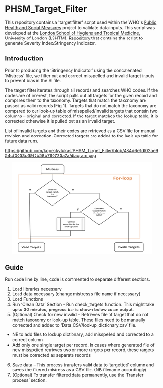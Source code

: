 # PHSM_Target_Filter
This repository contains a 'target filter' script used within the WHO's [Public Health and Social Measures](https://phsm.euro.who.int) project to validate data inputs. This script was developed at the [London School of Hygiene and Tropical Medicine](https://www.lshtm.ac.uk), University of London (LSHTM).
[Repository](https://github.com/lshtm-gis/WHO-PHSM) that contains the script to generate Severity Index/Stringency Indicator. 

## Introduction
Prior to producing the ‘Stringency Indicator’ using the concatenated ‘Mistress’ file, we filter out and correct misspelled and invalid target inputs to prevent bias in the SI file.

The target filter iterates through all records and searches WHO codes. If the codes are of interest, the script pulls out all targets for the given record and compares them to the taxonomy. Targets that match the taxonomy are passed as valid records (Fig 1). Targets that do not match the taxonomy are compared to our look-up table of misspelled/invalid targets that contain two columns – original and corrected. If the target matches the lookup table, it is corrected otherwise it is pulled out as an invalid target. 

List of invalid targets and their codes are retrieved as a CSV file for manual revision and correction. Corrected targets are added to the look-up table for future data runs.

https://github.com/kopeckylukas/PHSM_Target_Filter/blob/484d6e1df02ae954cf0053c69f2b58b760725a7a/diagram.png
<p align="center">
  <img width="460" height="300" src="https://github.com/kopeckylukas/PHSM_Target_Filter/blob/484d6e1df02ae954cf0053c69f2b58b760725a7a/diagram.png">
</p>



## Guide 
Run code line by line, code is commented to separate different sections. 

1.	Load libraries necessary 
2.	Load data necessary (change mistress’s file name if necessary)
3.	Load Functions
4.	Run ‘Clean Data’ Section - Run check_targets function. This might take up to 30 minutes, progress bar is shown below as an output.
5.	(Optional) Check for new invalid – Retrieves file of target that do not match taxonomy or look-up table. These files need to be manually corrected and added to ‘Data_CSV/lookup_dictionary.csv’ file.
  * NB to add files to lookup dictionary, add misspelled and corrected to a correct column
  * Add only one single target per record. In cases where generated file of new misspelled retrieves two or more targets per record, these targets must be corrected as separate records 
6.	Save data – This process transfers valid data to ‘targetted’ column and saves the filtered mistress as a CSV file. (NB filename accordingly)
7.	(Optional) To transfer filtered data permanently, use the ‘Transfer process’ section.    

